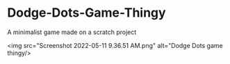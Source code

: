 # Dodge-Dots-Game-Thingy
A minimalist game made on a scratch project

<img src="Screenshot 2022-05-11 9.36.51 AM.png" alt="Dodge Dots game thingy/>
